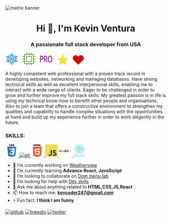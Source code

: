 ![matrix banner](https://i.ibb.co/3mWz9px/metrix-banner.png)

<h1 align="center">Hi 👋, I'm Kevin Ventura</h1>
<h3 align="center">A passionate full stack developer from USA</h3>

<a href='https://archiveprogram.github.com/'><img src='https://raw.githubusercontent.com/acervenky/animated-github-badges/master/assets/acbadge.gif' width='40' height='40'></a> <a href='https://docs.github.com/en/developers'><img src='https://raw.githubusercontent.com/acervenky/animated-github-badges/master/assets/devbadge.gif' width='40' height='40'></a> <a href='https://github.com/pricing'><img src='https://raw.githubusercontent.com/acervenky/animated-github-badges/master/assets/pro.gif' width='40' height='40'></a> <a href='https://stars.github.com/'><img src='https://raw.githubusercontent.com/acervenky/animated-github-badges/master/assets/starbadge.gif' width='35' height='35'></a> <a href='https://docs.github.com/en/github/supporting-the-open-source-community-with-github-sponsors'><img src='https://raw.githubusercontent.com/acervenky/animated-github-badges/master/assets/sponsorbadge.gif' width='35' height='35'></a>

A highly competent web professional with a proven track record in developing websites, networking and managing databases. Have strong technical skills as well as excellent interpersonal skills, enabling me to interact with a wide range of clients. Eager to be challenged in order to grow and further improve my full stack skills. My greatest passion is in life is using my technical know-how to benefit other people and organisations. Also to join a team that offers a constructive environment to strengthen my qualities and capability to handle complex situations with the opportunities at hand and build up my experience further in order to work diligently in the future.

<h3 align="left">SKILLS:</h3>
<p align="left"> <a href="https://www.w3schools.com/css/" target="_blank" rel="noreferrer"> <img src="https://raw.githubusercontent.com/devicons/devicon/master/icons/css3/css3-original-wordmark.svg" alt="css3" width="40" height="40"/> </a> <a href="https://git-scm.com/" target="_blank" rel="noreferrer"> <img src="https://www.vectorlogo.zone/logos/git-scm/git-scm-icon.svg" alt="git" width="40" height="40"/> </a> <a href="https://www.w3.org/html/" target="_blank" rel="noreferrer"> <img src="https://raw.githubusercontent.com/devicons/devicon/master/icons/html5/html5-original-wordmark.svg" alt="html5" width="40" height="40"/> </a> <a href="https://developer.mozilla.org/en-US/docs/Web/JavaScript" target="_blank" rel="noreferrer"> <img src="https://raw.githubusercontent.com/devicons/devicon/master/icons/javascript/javascript-original.svg" alt="javascript" width="40" height="40"/> </a> <a href="https://nodejs.org" target="_blank" rel="noreferrer"> <img src="https://raw.githubusercontent.com/devicons/devicon/master/icons/nodejs/nodejs-original-wordmark.svg" alt="nodejs" width="40" height="40"/> </a> <a href="https://reactjs.org/" target="_blank" rel="noreferrer"> <img src="https://raw.githubusercontent.com/devicons/devicon/master/icons/react/react-original-wordmark.svg" alt="react" width="40" height="40"/> </a> </p>

- 🔭 I’m currently working on [Weatherview](https://github.com/kevcoder247/weatherView)
- 🌱 I’m currently learning **Advance React, JavaScript** 
- 👯 I’m looking to collaborate on [Dom menu lab](https://github.com/kevcoder247/dom-menu-lab) 
- 🤔 I’m looking for help with [Dev skills](https://github.com/kevcoder247/-dev-skills-labv) 
- 💬 Ask me about anything related to **HTML,CSS,JS,React**
- 📫 How to reach me: **kevcoder247@gmail.com** 
- ⚡ Fun fact: **I think I am funny** 

[<img src='https://cdn.jsdelivr.net/npm/simple-icons@3.0.1/icons/github.svg' alt='github' height='40'>](https://github.com/kevcoder247)  [<img src='https://cdn.jsdelivr.net/npm/simple-icons@3.0.1/icons/linkedin.svg' alt='linkedin' height='40'>](https://www.linkedin.com/in/linkedin/)   [<img src='https://cdn.jsdelivr.net/npm/simple-icons@3.0.1/icons/twitter.svg' alt='twitter' height='40'>](https://twitter.com/kevcoder)
 


